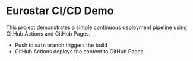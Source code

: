 # Eurostar CI/CD Demo

This project demonstrates a simple continuous deployment pipeline using GitHub Actions and GitHub Pages.

- Push to `main` branch triggers the build
- GitHub Actions deploys the content to GitHub Pages
